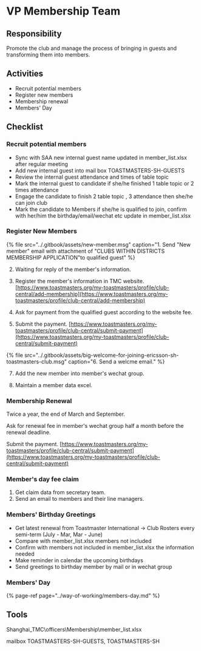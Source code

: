 # VP Membership Team

## Responsibility 

Promote the club and manage the process of bringing in guests and transforming them into members.

## Activities

* Recruit potential members 
* Register new members 
* Membership renewal
* Members' Day  

## Checklist

### Recruit potential members 

* Sync with SAA new internal guest name updated in member\_list.xlsx after regular meeting 
* Add new internal guest into mail box TOASTMASTERS-SH-GUESTS
* Review the internal guest attendance and times of table topic
* Mark the internal guest to candidate if she/he finished 1 table topic or 2 times attendance 
* Engage the candidate to finish 2  table topic , 3 attendance then she/he can join club
* Mark the candidate to Members if she/he is qualified to join, confirm with her/him the birthday/email/wechat etc update in member\_list.xlsx 

### Register New Members 

{% file src="../.gitbook/assets/new-member.msg" caption="1. Send \"New member\" email with attachment of \"CLUBS WITHIN DISTRICTS MEMBERSHIP APPLICATION\"to qualified guest" %}

2. Waiting for reply of the member's information.

3. Register the member's information in TMC website. [https://www.toastmasters.org/my-toastmasters/profile/club-central/add-membership](https://www.toastmasters.org/my-toastmasters/profile/club-central/add-membership)

4. Ask for payment from the qualified guest according to the website fee. 

5. Submit the payment. [https://www.toastmasters.org/my-toastmasters/profile/club-central/submit-payment](https://www.toastmasters.org/my-toastmasters/profile/club-central/submit-payment)

{% file src="../.gitbook/assets/big-welcome-for-joining-ericsson-sh-toastmasters-club.msg" caption="6. Send a welcme email." %}

7. Add the new member into member's wechat group.

8. Maintain a member data excel.

### Membership Renewal 

Twice a year, the end of March and September.

Ask for renewal fee in member's wechat group half a month before the renewal deadline.

Submit the payment. [https://www.toastmasters.org/my-toastmasters/profile/club-central/submit-payment](https://www.toastmasters.org/my-toastmasters/profile/club-central/submit-payment)

### Member's day fee claim

1. Get claim data from secretary team.
2. Send an email to members and their line managers.

### Members' Birthday Greetings  

* Get latest renewal from Toastmaster International -&gt; Club Rosters every semi-term \(July - Mar, Mar - June\)  
* Compare with member\_list.xlsx members not included 
* Confirm with members not included in member\_list.xlsx the information needed 
* Make reminder in calendar the upcoming birthdays 
* Send greetings to birthday member by mail or in wechat group 

### Members' Day

{% page-ref page="../way-of-working/members-day.md" %}

## Tools

Shanghai\_TMC\officers\Membership\member\_list.xlsx

mailbox TOASTMASTERS-SH-GUESTS, TOASTMASTERS-SH

